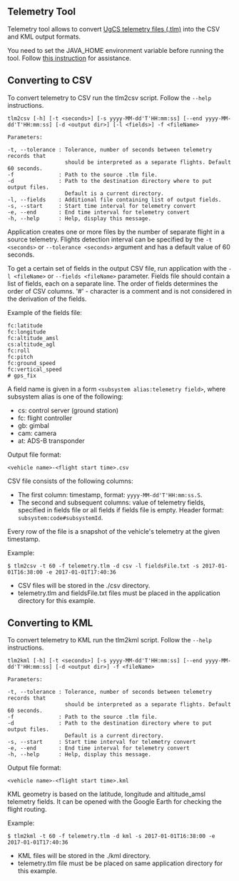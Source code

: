 ## Telemetry Tool

Telemetry tool allows to convert [UgCS telemetry files (.tlm)](https://github.com/ugcs/ugcs-java-sdk/wiki/.tlm-file-format "UgCS telemetry format") into the CSV and KML output formats.

You need to set the JAVA_HOME environment variable before running the tool. Follow [this instruction](http://www.robertsindall.co.uk/blog/setting-java-home-variable-in-windows/ "Set the JAVA_HOME variable") for assistance.

## Converting to CSV

To convert telemetry to CSV run the tlm2csv script. Follow the `--help` instructions.

```
tlm2csv [-h] [-t <seconds>] [-s yyyy-MM-dd'T'HH:mm:ss] [--end yyyy-MM-dd'T'HH:mm:ss] [-d <output dir>] [-l <fields>] -f <fileName>

Parameters:

-t, --tolerance : Tolerance, number of seconds between telemetry records that
                  should be interpreted as a separate flights. Default 60 seconds.
-f              : Path to the source .tlm file.
-d              : Path to the destination directory where to put output files.
                  Default is a current directory.
-l, --fields    : Additional file containing list of output fields.
-s, --start     : Start time interval for telemetry convert
-e, --end       : End time interval for telemetry convert
-h, --help      : Help, display this message.
```

Application creates one or more files by the number of separate flight in a source telemetry. Flights detection interval can be specified by the `-t <seconds>` or `--tolerance <seconds>` argument and has a default value of 60 seconds.

To get a certain set of fields in the output CSV file, run application with the `-l <fileName>` or `--fields <fileName>` parameter. Fields file should contain a list of fields, each on a separate line. The order of fields determines the order of CSV columns. '#' - character is a comment and is not considered in the derivation of the fields.

Example of the fields file:

```
fc:latitude
fc:longitude
fc:altitude_amsl
cs:altitude_agl
fc:roll
fc:pitch
fc:ground_speed
fc:vertical_speed
# gps_fix
```

A field name is given in a form `<subsystem alias:telemetry field>`, where subsystem alias is one of the following:

 - cs: control server (ground station)
 - fc: flight controller
 - gb: gimbal
 - cam: camera
 - at: ADS-B transponder

Output file format:

```
<vehicle name>-<flight start time>.csv
```

CSV file consists of the following columns:
 - The first column: timestamp, format: `yyyy-MM-dd'T'HH:mm:ss.S`.
 - The second and subsequent columns: value of telemetry fields, specified in fields file or all fields if fields file is empty. Header format: `subsystem:code#subsystemId`.

Every row of the file is a snapshot of the vehicle's telemetry at the given timestamp.

Example:

```
$ tlm2csv -t 60 -f telemetry.tlm -d csv -l fieldsFile.txt -s 2017-01-01T16:38:00 -e 2017-01-01T17:40:36
```

 - CSV files will be stored in the ./csv directory.
 - telemetry.tlm and fieldsFile.txt files must be placed in the application directory for this example.

## Converting to KML

To convert telemetry to KML run the tlm2kml script. Follow the `--help` instructions.

```
tlm2kml [-h] [-t <seconds>] [-s yyyy-MM-dd'T'HH:mm:ss] [--end yyyy-MM-dd'T'HH:mm:ss] [-d <output dir>] -f <fileName>

Parameters:

-t, --tolerance : Tolerance, number of seconds between telemetry records that
                  should be interpreted as a separate flights. Default 60 seconds.
-f              : Path to the source .tlm file.
-d              : Path to the destination directory where to put output files.
                  Default is a current directory.
-s, --start     : Start time interval for telemetry convert
-e, --end       : End time interval for telemetry convert
-h, --help      : Help, display this message.
```

Output file format:

```
<vehicle name>-<flight start time>.kml
```

KML geometry is based on the latitude, longitude and altitude_amsl telemetry fields. It can be opened with the Google Earth for checking the flight routing.

Example:

```
$ tlm2kml -t 60 -f telemetry.tlm -d kml -s 2017-01-01T16:38:00 -e 2017-01-01T17:40:36
```

 - KML files will be stored in the ./kml directory.
 - telemetry.tlm file must be be placed on same application directory for this example.

